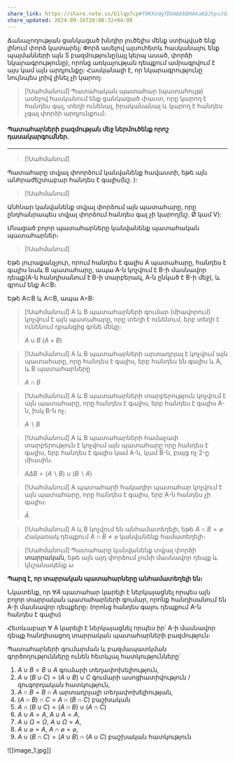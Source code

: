 ```yaml
---
share_link: https://share.note.sx/b1lqp7cp#f9KXodgfDUmbDbQHAka6QJSpsJdztO1RgWPo8EcjzW4
share_updated: 2024-09-16T20:08:32+04:00
---
```



Ճանաչողության ցանկացած խնդիր լուծելիս մենք ստիպված ենք լինում փորձ կատարել։ Փորձ ասելով այսուհետև հասկանալու ենք պայմանների այն S բազմությունը(այլ կերպ ասած, փորձի նկարագրությունը), որոնց առկայության դեպքում ամրագրվում է այս կամ այն արդյունքը։ Հասկանալի է, որ նկարագրությունը նույնպես լրիվ լինել չի կարող։

>[!Սահմանում]
>Պատահական պատահար (պատահույթ) ասելով հասկանում ենք ցանկացած փաստ, որը կարող է հանդես գալ, տեղի ունենալ, իրականանալ և կարող է հանդես չգալ փորձի արդյունքում։

#### Պատահարների բազմության մեջ ներմուծենք որոշ դասակարգումներ․
---

>[!Սահմանում]
>
Պատահարը տվյալ փոորձում կանվանենք հավաստի, եթե այն անհրաժեշտաբար հանդես է գալիս(նշ. ):

>[!Սահմանում]
>
Անհնար կանվանենք տվյալ փորձում այն պատահարը, որը ընդհանրապես տվյալ փորձում հանդես գալ չի կարող(նշ․ Ø կամ V):

Մնացած բոլոր պատահարները կանվանենք պատահական պատահարներ։

>[!Սահմանում]
>
Եթե յուրաքանչյուր, որում հանդես է գալիս A պատահարը, հանդես է գալիս նաև B պատահարը, ապա A-ն կոչվում է B-ի մասնավոր դեպք(A-ն հանդիսանում է B-ի տարբերակ, A-ն ընկած է B-ի մեջ), և գրում ենք A⊂B։

Եթե A⊂B և A⊂B, ապա A=B:

>[!Սահմանում]
> A և B պատահարների գումար (միավորում) կոչվում է այն պատահարը, որը տեղի է ունենում, երբ տեղի է ունենում դրանցից գոնե մեկը։
> 
> $A\cup B$ ($A + B$)

> [!Սահմանում]
> A և B պատահարների արտադրյալ է կոչվում այն պատահարը, որը հանդես է գալիս, երբ հանդես են գալիս և A, և B պատահարները
> 
> $A\cap B$

> [!Սահմանում]
> A և B պատահարների տարբերություն կոչվում է այն պատահարը, որը հանդես է գալիս, երբ հանդես է գալիս A-ն, իսկ B-ն ոչ։
> 
> $A\backslash B$

> [!Սահմանում]
> A և B պատահարների համաչափ տարբերություն է կոչվում այն պատահարը որը հանդես է գալիս, երբ հանդես է գալիս կամ A-ն, կամ B-ն, բայց ոչ 2-ը միասին։
> 
> $A \Delta B= (A\backslash B)\cup(B\backslash A)$ 

> [!Սահմանում]
> A պատահարի հակադիր պատահար կոչվում է այն պատահարը, որը հանդես է գալիս, երբ A-ն հանդես չի գալիս։
> 
> $\bar{A}$

> [!Սահմանում]
> A և B կոչվում են անհամատեղելի, եթե $A\cap B = \varnothing$
> Հակառակ դեպքում $A\cap B \ne \varnothing$ կանվանենք համատեղելի։

> [!Սահմանում]
> Պատահարը կանվանենք տվյալ փորձի **տարրական**, եթե  այն այդ փորձում չունի մասնավոր դեպք և կնշանակենք $\omega$

**Պարզ է, որ տարրական պատահարները անհամատեղելի են։**

Նկատենք, որ $\forall A$ պատահար կարելի է ներկայացնել որպես այն բոլոր տարրական պատահարների գումար, որոնք հանդիսանում են А-ի մասնավոր դեպքերը։ (որոնց հանդես գալու դեպքում А-ն հանդես է գալիս)

Հետևաբար $\forall$ A կարելի է ներկայացնել որպես իր՝ A-ի մասնավոր դեպք հանդիսացող տարրական պատահարների բազմություն։

Պատահարների գումարման և բազմապատկման գործողությունները ունեն հետևյալ հատկությունները՝

1. $A\cup{B} = B\cup{A}$ գումարի տեղափոխելիություն,
2. $A\cup{(B\cup{C})} =(A\cup{B})\cup{C}$ գումարի ասոցիատիվություն / զուգորդական հատկություն,
3. $A\cap{B} = B\cap{A}$ արտադրյալի տեղափոխելիության,
4. $(A\cap{B})\cap{C} = A\cap{(B\cap{C})}$ բաշխական
5. $A\cap{(B\cup{C})}=(A\cap{B})\cup(A\cap{C})$
6. $A\cup{A}=A,$   $A\cup{A}=A$,
7. $A\cup \Omega = \Omega,$   $A\cup \Omega = A$,
8. $A\cup \varnothing =A,$   $A\cap \varnothing = \varnothing$,
9. $A\cup(B\cap{C})=(A\cup{B})\cap{(A\cup{C})}$ բաշխական հատկություն

![[image_1.jpg]]
